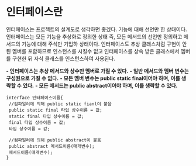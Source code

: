 # 인터페이스란

인터페이스는 프로젝트의 설계도로 생각하면 좋겠다. 
기능에 대해 선언만 한 상태이다. 인터페이스는 모든 기능을 추상화로 정의한 상태 
즉, 모든 메서드의 선언만 정의하고 메서드의 기능에 대해 주석만 기입하 상태이다. 
인터페이스도 추상 클래스처럼 구현이 안된 멤버를 포함하므로 인스턴스를 시킬수 없고 
인터페이스를 상속 받은 클래스에서 멤버를 구현한 뒤 자식 클래스를 인스턴스하여 사용된다.



**- 인터페이스는 추상 메서드와 상수만 멤버로 가질 수 있다.**
**- 일반 메서드와 멤버 변수는 구성원으로 가질 수 없다.**
**- 모든 멤버 변수는 public static final이어야 하며, 이를 생략할 수 있다.**
**- 모든 메서드는 public abstract이어야 하며, 이를 생략할 수 있다.**



```
interface 인터페이스이름{
 //컴파일러에 의해 public static fianl이 붙음
 public static final 타입 상수이름 = 값;
 static final 타입 상수이름 = 값;
 final 타입 상수이름 = 값;
 타입 상수이름 = 값;
 
 //컴파일러에 의해 public abstract이 붙음
 public abstract 메서드이름(매개변수);
 매서드이름(매개변수);
}
```